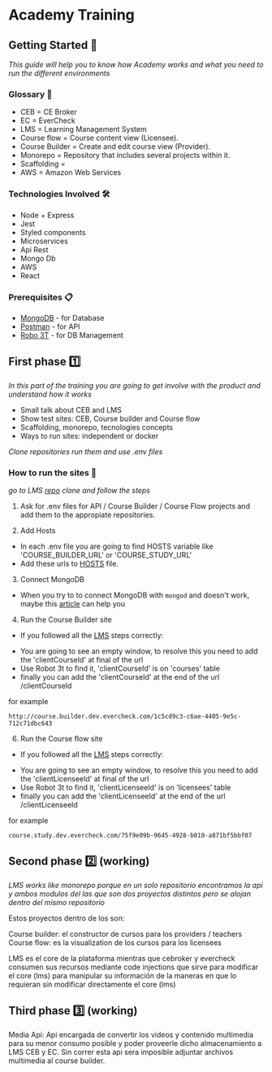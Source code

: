 # Academy Training

## Getting Started 🚀

_This guide will help you to know how Academy works and what you need to run the different environments_

### Glossary 📓

* CEB = CE Broker
* EC = EverCheck
* LMS = Learning Management System
* Course flow = Course content view (Licensee).
* Course Builder = Create and edit course view (Provider).
* Monorepo = Repository that includes several projects within it.
* Scaffolding = 
* AWS = Amazon Web Services

### Technologies Involved 🛠️

* Node + Express
* Jest
* Styled components
* Microservices
* Api Rest
* Mongo Db
* AWS
* React

### Prerequisites 📋

* [MongoDB](https://www.mongodb.com/try/download/community) - for Database
* [Postman](https://www.postman.com/) - for API
* [Robo 3T](https://robomongo.org/) - for DB Management

## First phase 1️⃣

_In this part of the training you are going to get involve with the product and understand how it works_

* Small talk about CEB and LMS
* Show test sites: CEB, Course builder and Course flow
* Scaffolding, monorepo, tecnologies concepts
* Ways to run sites: independent or docker

_Clone repositories run them and use .env files_

### How to run the sites 📝

_go to LMS [repo](https://github.com/cebroker/lms) clone and follow the steps_

1. Ask for .env files for API / Course Builder / Course Flow projects and add them to the appropiate repositories.

2. Add Hosts

* In each .env file you are going to find HOSTS variable like 'COURSE_BUILDER_URL' or 'COURSE_STUDY_URL'
* Add these urls to [HOSTS](https://www.dalendesign.com/webpress-blog/webmaster-tools/edit-hosts-file-in-mac-terminal/) file.

3. Connect MongoDB

- When you try to to connect MongoDB with ```mongod``` and doesn't work, maybe this [article](https://stackoverflow.com/questions/58283257/mongodb-cant-find-data-directory-after-upgrading-to-mac-os-10-15-catalina) can help you

4. Run the Course Builder site

- If you followed all the [LMS](https://github.com/cebroker/lms) steps correctly:

* You are going to see an empty window, to resolve this you need to add the 'clientCourseId' at final of the url
* Use Robot 3t to find it, 'clientCourseId' is on 'courses' table
* finally you can add the 'clientCourseId' at the end of the url /clientCourseId

for example

```
http://course.builder.dev.evercheck.com/1c5cd9c3-c6ae-4405-9e5c-712c71dbc643
```

6. Run the Course flow site

- If you followed all the [LMS](https://github.com/cebroker/lms) steps correctly:

* You are going to see an empty window, to resolve this you need to add the 'clientLicenseeId' at final of the url
* Use Robot 3t to find it, 'clientLicenseeId' is on 'licensees' table
* finally you can add the 'clientLicenseeId' at the end of the url /clientLicenseeId

for example

```
course.study.dev.evercheck.com/75f9e09b-9645-4928-b010-a871bf5bbf07
```

## Second phase 2️⃣ (working)

_LMS works like monorepo porque en un solo repositorio encontramos la api y ambos modulos del las que son dos proyectos distintos pero se alojan dentro del mismo repositorio_

Estos proyectos dentro de los son:

Course builder: el constructor de cursos para los providers / teachers
Course flow: es la visualization de los cursos para los licensees

LMS es el core de la plataforma mientras que cebroker y evercheck consumen sus recursos mediante code injections que sirve para modificar el core (lms) para manipular su información de la maneras en que lo requieran sin modificar directamente el core (lms)

## Third phase 3️⃣ (working)

Media Api: Api encargada de convertir los videos y contenido multimedia para su menor consumo posible y poder proveerle dicho almacenamiento a LMS CEB y EC. Sin correr esta api sera imposible adjuntar archivos multimedia al course builder.

